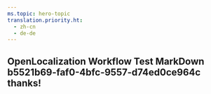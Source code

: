 ```yaml
---
ms.topic: hero-topic
translation.priority.ht: 
  - zh-cn
  - de-de
---
```

## OpenLocalization Workflow Test MarkDown b5521b69-faf0-4bfc-9557-d74ed0ce964c thanks!
